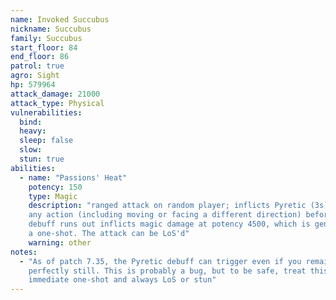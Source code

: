 ```yaml
---
name: Invoked Succubus
nickname: Succubus
family: Succubus
start_floor: 84
end_floor: 86
patrol: true
agro: Sight
hp: 579964
attack_damage: 21000
attack_type: Physical
vulnerabilities:
  bind: 
  heavy: 
  sleep: false
  slow: 
  stun: true
abilities:
  - name: "Passions' Heat"
    potency: 150
    type: Magic
    description: "ranged attack on random player; inflicts Pyretic (3s). Taking
    any action (including moving or facing a different direction) before the
    debuff runs out inflicts magic damage at potency 4500, which is generally
    a one-shot. The attack can be LoS'd"
    warning: other
notes:
  - "As of patch 7.35, the Pyretic debuff can trigger even if you remain
    perfectly still. This is probably a bug, but to be safe, treat this as an
    immediate one-shot and always LoS or stun"
---
```

